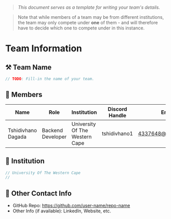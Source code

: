 > *This document serves as a template for writing your team's details.*

> Note that while members of a team may be from different institutions, the team may only compete under **one** of them - and will therefore have to decide which one to compete under in this instance.

# Team Information

## ⚒️ Team Name
``` c
// TODO: Fill-in the name of your team.
```

## 👥 Members
| Name     | Role                | Institution           | Discord Handle | Email |
|----------|---------------------|-----------------------| -------------------|-------------|
| Tshidivhano Dagada  | Backend Developer   | University Of The Western Cape | tshidivhano1 | 4337648@myuwc.ac.za |

## 🏫 Institution
``` c
// University Of The Western Cape
//
```

## 📧 Other Contact Info
- GitHub Repo: <https://github.com/user-name/repo-name>
- Other Info (if available): LinkedIn, Website, etc.
